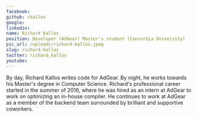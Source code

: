 ```yaml
---
facebook: 
github: rkallos
google: 
linkedin: 
name: Richard Kallos
position: Developer (AdGear) Master's student (Concordia University)
pic_url: /uploads/richard-kallos.jpeg
slug: richard-kallos
twitter: richard_kallos
youtube: 
---
```

By day, Richard Kallos writes code for AdGear. By night, he works towards his
Master's degree in Computer Science. Richard's professional career started in the summer of 2016, where he was hired as an intern at AdGear to work on optimizing an in-house compiler. He continues to work at AdGear as a member of the backend team surrounded by brilliant and supportive coworkers.
